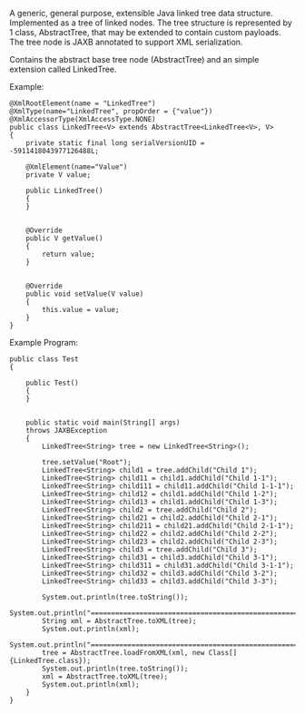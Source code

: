 A generic, general purpose, extensible Java linked tree data structure.  Implemented as a tree of linked nodes.  The tree structure is represented by 1 class, AbstractTree, that may be extended to contain custom payloads.  The tree node is JAXB annotated to support XML serialization.

Contains the abstract base tree node (AbstractTree) and an simple extension called LinkedTree.

Example:
```
@XmlRootElement(name = "LinkedTree")
@XmlType(name="LinkedTree", propOrder = {"value"})
@XmlAccessorType(XmlAccessType.NONE)
public class LinkedTree<V> extends AbstractTree<LinkedTree<V>, V>
{
    private static final long serialVersionUID = -5911418043977126488L;
    
    @XmlElement(name="Value")
    private V value;

    public LinkedTree()
    {
    }
    

    @Override
    public V getValue()
    {
        return value;
    }
    
    
    @Override
    public void setValue(V value)
    {
        this.value = value;
    }
}
```

Example Program:
```
public class Test
{
    
    public Test()
    {
    }
    
    
    public static void main(String[] args)
    throws JAXBException
    {
        LinkedTree<String> tree = new LinkedTree<String>();
        
        tree.setValue("Root");
        LinkedTree<String> child1 = tree.addChild("Child 1");
        LinkedTree<String> child11 = child1.addChild("Child 1-1");
        LinkedTree<String> child111 = child11.addChild("Child 1-1-1");
        LinkedTree<String> child12 = child1.addChild("Child 1-2");
        LinkedTree<String> child13 = child1.addChild("Child 1-3");
        LinkedTree<String> child2 = tree.addChild("Child 2");
        LinkedTree<String> child21 = child2.addChild("Child 2-1");
        LinkedTree<String> child211 = child21.addChild("Child 2-1-1");
        LinkedTree<String> child22 = child2.addChild("Child 2-2");
        LinkedTree<String> child23 = child2.addChild("Child 2-3");
        LinkedTree<String> child3 = tree.addChild("Child 3");
        LinkedTree<String> child31 = child3.addChild("Child 3-1");
        LinkedTree<String> child311 = child31.addChild("Child 3-1-1");
        LinkedTree<String> child32 = child3.addChild("Child 3-2");
        LinkedTree<String> child33 = child3.addChild("Child 3-3");
        
        System.out.println(tree.toString());
        System.out.println("====================================================");
        String xml = AbstractTree.toXML(tree);
        System.out.println(xml);
        System.out.println("====================================================");
        tree = AbstractTree.loadFromXML(xml, new Class[]{LinkedTree.class});
        System.out.println(tree.toString());
        xml = AbstractTree.toXML(tree);
        System.out.println(xml);
    }
}
```